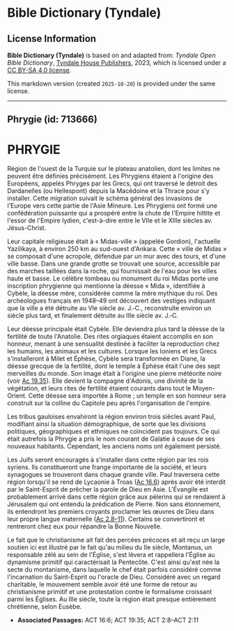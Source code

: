# Bible Dictionary (Tyndale)

## License Information

**Bible Dictionary (Tyndale)** is based on and adapted from: _Tyndale Open Bible Dictionary_, [Tyndale House Publishers](https://tyndaleopenresources.com/), 2023, which is licensed under a [CC BY-SA 4.0 license](https://creativecommons.org/licenses/by-sa/4.0/legalcode.en).

This markdown version (created `2025-10-20`) is provided under the same license.



--------------------------------

## Phrygie (id: 713666)

PHRYGIE
=======

Région de l'ouest de la Turquie sur le plateau anatolien, dont les limites ne peuvent être définies précisément. Les Phrygiens étaient à l'origine des Européens, appelés Phryges par les Grecs, qui ont traversé le détroit des Dardanelles (ou Hellespont) depuis la Macédoine et la Thrace pour s'y installer. Cette migration suivait le schéma général des invasions de l'Europe vers cette partie de l'Asie Mineure. Les Phrygiens ont formé une confédération puissante qui a prospéré entre la chute de l'Empire hittite et l'essor de l'Empire lydien, c'est\-à\-dire entre le VIIe et le XIIIe siècles av. Jésus\-Christ.

Leur capitale religieuse était à « Midas\-ville » (appelée Gordion), l'actuelle Yazilikaya, à environ 250 km au sud\-ouest d'Ankara. Cette « ville de Midas » se composait d'une acropole, défendue par un mur avec des tours, et d'une ville basse. Dans une grande grotte se trouvait une source, accessible par des marches taillées dans la roche, qui fournissait de l'eau pour les villes haute et basse. Le célèbre tombeau ou monument du roi Midas porte une inscription phrygienne qui mentionne la déesse « Mida », identifiée à Cybèle, la déesse mère, considérée comme la mère mythique du roi. Des archéologues français en 1948–49 ont découvert des vestiges indiquant que la ville a été détruite au VIe siècle av. J.‑C., reconstruite environ un siècle plus tard, et finalement détruite au IIIe siècle av. J.‑C.

Leur déesse principale était Cybèle. Elle deviendra plus tard la déesse de la fertilité de toute l'Anatolie. Des rites orgiaques étaient accomplis en son honneur, menant à une sensualité destinée à faciliter la reproduction chez les humains, les animaux et les cultures. Lorsque les Ioniens et les Grecs s'installeront à Milet et Éphèse, Cybèle sera transformée en Diane, la déesse grecque de la fertilité, dont le temple à Éphèse était l'une des sept merveilles du monde. Son image était à l'origine une pierre météorite noire (voir [Ac 19\.35](https://ref.ly/Acts19:35)). Elle devient la compagne d'Adonis, une divinité de la végétation, et leurs rites de fertilité étaient courants dans tout le Moyen\-Orient. Cette déesse sera importée à Rome ; un temple en son honneur sera construit sur la colline du Capitole peu après l'organisation de l'empire.

Les tribus gauloises envahiront la région environ trois siècles avant Paul, modifiant ainsi la situation démographique, de sorte que les divisions politiques, géographiques et ethniques ne coïncident pas toujours. Ce qui était autrefois la Phrygie a pris le nom courant de Galatie à cause de ses nouveaux habitants. Cependant, les anciens noms ont également persisté.

Les Juifs seront encouragés à s'installer dans cette région par les rois syriens. Ils constitueront une frange importante de la société, et leurs synagogues se trouveront dans chaque grande ville. Paul traversera cette région lorsqu'il se rend de Lycaonie à Troas ([Ac 16\.6](https://ref.ly/Acts16:6)) après avoir été interdit par le Saint\-Esprit de prêcher la parole de Dieu en Asie. L'Évangile est probablement arrivé dans cette région grâce aux pèlerins qui se rendaient à Jérusalem qui ont entendu la prédication de Pierre. Non sans étonnement, ils entendront les premiers croyants proclamer les œuvres de Dieu dans leur propre langue maternelle ([Ac 2\.8–11](https://ref.ly/Acts2:8-Acts2:11)). Certains se convertiront et rentreront chez eux pour répandre la Bonne Nouvelle.

Le fait que le christianisme ait fait des percées précoces et ait reçu un large soutien ici est illustré par le fait qu'au milieu du IIe siècle, Montanus, un responsable zélé au sein de l'Église, s'est lèvera et rappellera l'Église au dynamisme primitif qui caractérisait la Pentecôte. C'est ainsi qu'est née la secte du montanisme, dans laquelle le chef était parfois considéré comme l'incarnation du Saint\-Esprit ou l'oracle de Dieu. Considéré avec un regard charitable, le mouvement semble avoir été une forme de retour au christianisme primitif et une protestation contre le formalisme croissant parmi les Églises. Au IIIe siècle, toute la région était presque entièrement chrétienne, selon Eusèbe.

* **Associated Passages:** ACT 16:6; ACT 19:35; ACT 2:8–ACT 2:11

